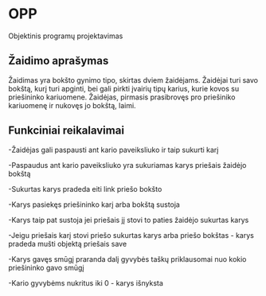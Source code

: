 # OPP
Objektinis programų projektavimas

##  Žaidimo aprašymas

Žaidimas yra bokšto gynimo tipo, skirtas dviem žaidėjams. Žaidėjai turi savo bokštą, kurį turi apginti, bei gali pirkti įvairių tipų karius, kurie kovos su priešininko kariuomene. Žaidėjas, pirmasis prasibrovęs pro priešiniko kariuomenę ir nukovęs jo bokštą, laimi. 

##  Funkciniai reikalavimai

-Žaidėjas gali paspausti ant kario paveiksliuko ir taip sukurti karį

-Paspaudus ant kario paveiksliuko yra sukuriamas karys priešais žaidėjo bokštą

-Sukurtas karys pradeda eiti link priešo bokšto

-Karys pasiekęs priešininko karį arba bokštą sustoja

-Karys taip pat sustoja jei priešais jį stovi to paties žaidėjo sukurtas karys

-Jeigu priešais karį stovi priešo sukurtas karys arba priešo bokštas - karys pradeda mušti objektą priešais save

-Karys gavęs smūgį praranda dalį gyvybės taškų priklausomai nuo kokio priešininko gavo smūgį

-Kario gyvybėms nukritus iki 0 - karys išnyksta
